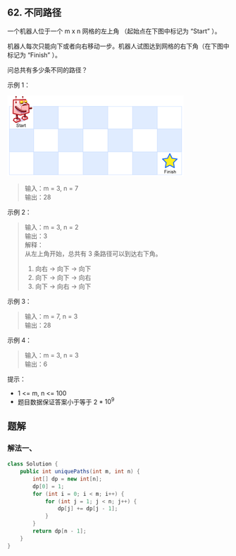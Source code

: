 ## 62. 不同路径

一个机器人位于一个 m x n 网格的左上角 （起始点在下图中标记为 “Start” ）。

机器人每次只能向下或者向右移动一步。机器人试图达到网格的右下角（在下图中标记为 “Finish” ）。

问总共有多少条不同的路径？

 

示例 1：

![169](./figs/1697422740-adxmsI-image.png)

>输入：m = 3, n = 7  
>输出：28  


示例 2：

>输入：m = 3, n = 2  
>输出：3  
>解释：  
>从左上角开始，总共有 3 条路径可以到达右下角。  
>1. 向右 -> 向下 -> 向下  
>2. 向下 -> 向下 -> 向右  
>3. 向下 -> 向右 -> 向下  


示例 3：

>输入：m = 7, n = 3  
>输出：28  


示例 4：

>输入：m = 3, n = 3  
>输出：6  
 

提示：

- 1 <= m, n <= 100
- 题目数据保证答案小于等于 2 * $10^9$


## 题解

### 解法一、

```java
class Solution {
    public int uniquePaths(int m, int n) {
        int[] dp = new int[n];
        dp[0] = 1;
        for (int i = 0; i < m; i++) {
            for (int j = 1; j < n; j++) {
                dp[j] += dp[j - 1];
            }
        }
        return dp[n - 1];
    }
}
```